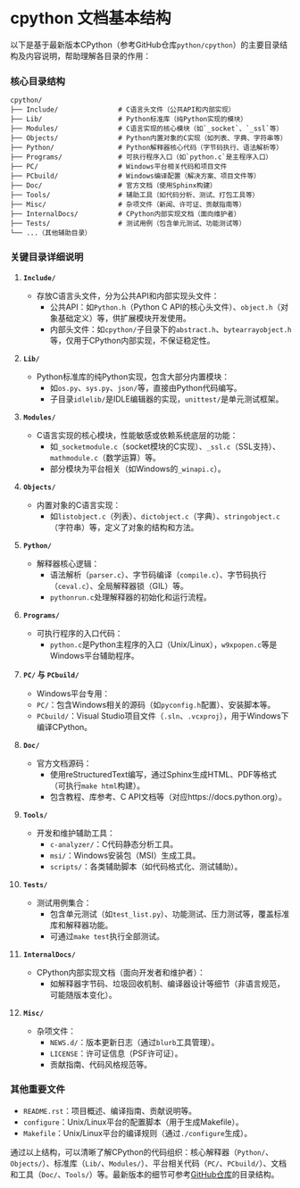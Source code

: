 # cpython 文档基本结构

以下是基于最新版本CPython（参考GitHub仓库`python/cpython`）的主要目录结构及内容说明，帮助理解各目录的作用：


### **核心目录结构**
```
cpython/
├── Include/               # C语言头文件（公共API和内部实现）
├── Lib/                   # Python标准库（纯Python实现的模块）
├── Modules/               # C语言实现的核心模块（如`_socket`、`_ssl`等）
├── Objects/               # Python内置对象的C实现（如列表、字典、字符串等）
├── Python/                # Python解释器核心代码（字节码执行、语法解析等）
├── Programs/              # 可执行程序入口（如`python.c`是主程序入口）
├── PC/                    # Windows平台相关代码和项目文件
├── PCbuild/               # Windows编译配置（解决方案、项目文件等）
├── Doc/                   # 官方文档（使用Sphinx构建）
├── Tools/                 # 辅助工具（如代码分析、测试、打包工具等）
├── Misc/                  # 杂项文件（新闻、许可证、贡献指南等）
├── InternalDocs/          # CPython内部实现文档（面向维护者）
├── Tests/                 # 测试用例（包含单元测试、功能测试等）
└── ...（其他辅助目录）
```


### **关键目录详细说明**

1. **`Include/`**  
   - 存放C语言头文件，分为公共API和内部实现头文件：  
     - 公共API：如`Python.h`（Python C API的核心头文件）、`object.h`（对象基础定义）等，供扩展模块开发使用。  
     - 内部头文件：如`cpython/`子目录下的`abstract.h`、`bytearrayobject.h`等，仅用于CPython内部实现，不保证稳定性。  


2. **`Lib/`**  
   - Python标准库的纯Python实现，包含大部分内置模块：  
     - 如`os.py`、`sys.py`、`json/`等，直接由Python代码编写。  
     - 子目录`idlelib/`是IDLE编辑器的实现，`unittest/`是单元测试框架。  


3. **`Modules/`**  
   - C语言实现的核心模块，性能敏感或依赖系统底层的功能：  
     - 如`_socketmodule.c`（socket模块的C实现）、`_ssl.c`（SSL支持）、`mathmodule.c`（数学运算）等。  
     - 部分模块为平台相关（如Windows的`_winapi.c`）。  


4. **`Objects/`**  
   - 内置对象的C语言实现：  
     - 如`listobject.c`（列表）、`dictobject.c`（字典）、`stringobject.c`（字符串）等，定义了对象的结构和方法。  


5. **`Python/`**  
   - 解释器核心逻辑：  
     - 语法解析（`parser.c`）、字节码编译（`compile.c`）、字节码执行（`ceval.c`）、全局解释器锁（GIL）等。  
     - `pythonrun.c`处理解释器的初始化和运行流程。  


6. **`Programs/`**  
   - 可执行程序的入口代码：  
     - `python.c`是Python主程序的入口（Unix/Linux），`w9xpopen.c`等是Windows平台辅助程序。  


7. **`PC/` 与 `PCbuild/`**  
   -  Windows平台专用：  
     - `PC/`：包含Windows相关的源码（如`pyconfig.h`配置）、安装脚本等。  
     - `PCbuild/`：Visual Studio项目文件（`.sln`、`.vcxproj`），用于Windows下编译CPython。  


8. **`Doc/`**  
   - 官方文档源码：  
     - 使用reStructuredText编写，通过Sphinx生成HTML、PDF等格式（可执行`make html`构建）。  
     - 包含教程、库参考、C API文档等（对应https://docs.python.org）。  


9. **`Tools/`**  
   - 开发和维护辅助工具：  
     - `c-analyzer/`：C代码静态分析工具。  
     - `msi/`：Windows安装包（MSI）生成工具。  
     - `scripts/`：各类辅助脚本（如代码格式化、测试辅助）。  


10. **`Tests/`**  
    - 测试用例集合：  
      - 包含单元测试（如`test_list.py`）、功能测试、压力测试等，覆盖标准库和解释器功能。  
      - 可通过`make test`执行全部测试。  


11. **`InternalDocs/`**  
    - CPython内部实现文档（面向开发者和维护者）：  
      - 如解释器字节码、垃圾回收机制、编译器设计等细节（非语言规范，可能随版本变化）。  


12. **`Misc/`**  
    - 杂项文件：  
      - `NEWS.d/`：版本更新日志（通过`blurb`工具管理）。  
      - `LICENSE`：许可证信息（PSF许可证）。  
      - 贡献指南、代码风格规范等。  


### **其他重要文件**
- `README.rst`：项目概述、编译指南、贡献说明等。  
- `configure`：Unix/Linux平台的配置脚本（用于生成Makefile）。  
- `Makefile`：Unix/Linux平台的编译规则（通过`./configure`生成）。  


通过以上结构，可以清晰了解CPython的代码组织：核心解释器（`Python/`、`Objects/`）、标准库（`Lib/`、`Modules/`）、平台相关代码（`PC/`、`PCbuild/`）、文档和工具（`Doc/`、`Tools/`）等。最新版本的细节可参考[GitHub仓库](https://github.com/python/cpython)的目录结构。
